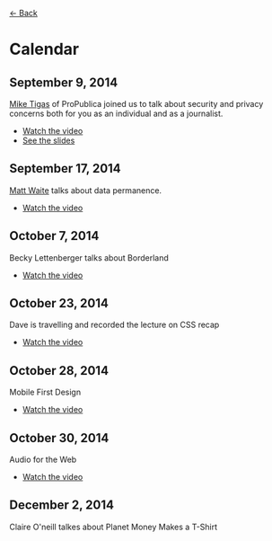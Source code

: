 [&larr; Back](README.md)

# Calendar

## September 9, 2014 

[Mike Tigas](https://twitter.com/mtigas) of ProPublica joined us to talk about security and privacy concerns both for you as an individual and as a journalist. 

* [Watch the video](https://vimeo.com/105821417)
* [See the slides](https://github.com/ufjschool/mmc3260/blob/master/pdf/tigas.pdf)

## September 17, 2014

[Matt Waite](https://twitter.com/mattwaite) talks about data permanence.

* [Watch the video](https://vimeo.com/106561240)

## October 7, 2014

Becky Lettenberger talks about Borderland

* [Watch the video](https://vimeo.com/108293162)

## October 23, 2014

Dave is travelling and recorded the lecture on CSS recap

* [Watch the video](https://vimeo.com/109665134)

## October 28, 2014

Mobile First Design

* [Watch the video](https://vimeo.com/110247318)

## October 30, 2014

Audio for the Web

* [Watch the video](https://vimeo.com/110544974)

## December 2, 2014

Claire O'neill talkes about Planet Money Makes a T-Shirt
